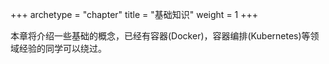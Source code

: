 +++
archetype = "chapter"
title = "基础知识"
weight = 1
+++

本章将介绍一些基础的概念，已经有容器(Docker)，容器编排(Kubernetes)等领域经验的同学可以绕过。